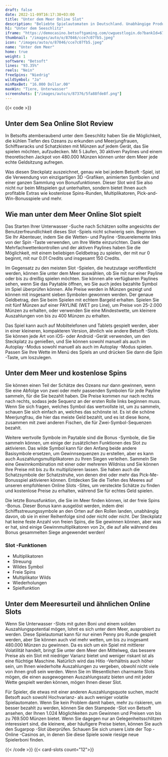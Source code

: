 ```yaml
---
draft: false
date: 2022-11-09T16:17:38+03:00
title: "Unter dem Meer Online Slot"
description: "Beliebte Spielautomaten in Deutschland. Unabhängige Produktbewertungen und exklusive Anmeldeangebote. Jetzt spielen!"
h1: "Unter dem Seeschlitz"
iframe: "https://democasino.betsoftgaming.com/cwguestlogin.do?bankId=675&gameId=259"
thumbnail: "/images/auto/o/87046/cce7c07fb5.jpeg"
icon: "/images/auto/o/87046/cce7c07fb5.jpeg"
name: "Unter dem Meer"
home: true
weight: 1
software: "Betsoft"
lines: "93.35%"
reels: "Nein"
freeSpins: "Niedrig"
wildSymbol: "Ja"
minMaxBet: "16.000 Dollar.00"
maxWin: "Tiere, Unterwasser"
screenshots: ["/images/auto/o/87376/5fa88fde8f.png"]
---
```


{{< code >}}<h2>Unter dem Sea Online Slot Review</h2><p>In Betsofts atemberaubend unter dem Seeschlitz haben Sie die Möglichkeit, die kühlen Tiefen des Ozeans zu erkunden und Meerjungfrauen, Schiffswracks und Schatzkisten mit Münzen auf jedem Gerät, das Sie spielen möchten, aufzudecken. Mit 5 Läufen, 30 aktiven Paylines und einem theoretischen Jackpot von 480.000 Münzen können unter dem Meer jede echte Geldsitzung aufregen.</p><p>Was diesen Steckplatz auszeichnet, genau wie bei jedem Betsoft -Spiel, ist die Verwendung von einzigartigen 3D -Grafiken, animierten Symbolen und einer ganzen Sammlung von Bonusfunktionen. Dieser Slot wird Sie also nicht nur beim Mitspielen gut unterhalten, sondern bietet Ihnen auch profitable Extras wie kostenlose Spins-Runden, Multiplikatoren, Pick-and-Win-Bonusspiele und mehr.</p><h2>Wie man unter dem Meer Online Slot spielt</h2><p>Das Starten Ihrer Unterwasser -Suche nach Schätzen sollte angesichts der Benutzerfreundlichkeit dieses Slot -Spiels nicht schwierig sein. Beginnen Sie Ihr Abenteuer, indem Sie die Wetten- und Payline -Steuerelemente links von der Spin -Taste verwenden, um Ihre Wette einzurichten. Dank der Mehrfachwettenkontrollen und der aktiven Paylines haben Sie die Möglichkeit, mit einem beliebigen Geldbetrag zu spielen, der mit nur 0 beginnt, mit nur 0.01 Credits und insgesamt 150 Credits.</p><p>Im Gegensatz zu den meisten Slot -Spielen, die heutzutage veröffentlicht werden, können Sie unter dem Meer auswählen, ob Sie mit nur einer Payline oder bis zu dreißig spielen möchten. Sie können alle verfügbaren Paylines sehen, wenn Sie das Paytable öffnen, wo Sie auch jedes bezahlte Symbol im Spiel überprüfen können. Alle Preise werden in Münzen gezeigt und können mit insgesamt sieben Symbolen gewonnen werden. Der genaue Geldbetrag, den Sie beim Spielen mit echtem Bargeld erhalten. Spielen Sie mit fünf Münzen auf einer PAYLINE (WET pro Line), um Preise von 25-2.000 Münzen zu erhalten, oder verwenden Sie eine Mindestwette, um kleinere Auszahlungen von bis zu 400 Münzen zu erhalten.</p><p>Das Spiel kann auch auf Mobiltelefonen und Tablets gespielt werden, aber in einer kleineren, kompakteren Version, ähnlich wie andere Betsoft -Slots. Sie können jede Art von iOS- oder Android -Gerät verwenden, um den Steckplatz zu genießen, und Sie können sowohl manuell als auch im Autoplay -Modus sowohl manuell als auch im Autoplay -Modus spielen. Passen Sie Ihre Wette im Menü des Spiels an und drücken Sie dann die Spin -Taste, um loszulegen.</p><h2>Unter dem Meer und kostenlose Spins</h2><p>Sie können einen Teil der Schätze des Ozeans nur dann gewinnen, wenn Sie eine Abfolge von zwei oder mehr passenden Symbolen für jede Payline sammeln, für die Sie bezahlt haben. Die Preise kommen nur nach rechts nach rechts, sodass jede Sequenz an der ersten Rolle links beginnen muss. Wenn Sie sich fragen, welches Symbol das wertvollste ist, um zu sammeln, schauen Sie sich einfach an, welches das schönste ist. Es ist die schöne Meerjungfrau, die hier das meiste Geld bezahlt, und es ist diese Ikone, zusammen mit zwei anderen Fischen, die für Zwei-Symbol-Sequenzen bezahlt.</p><p>Weitere wertvolle Symbole im Paytable sind die Bonus -Symbole, die Sie sammeln können, um einige der zusätzlichen Funktionen des Slot zu aktivieren. Das wilde Symbol kann für den Anfang beide andere Basisymbole ersetzen, um Gewinnsequenzen zu erstellen, aber es kann auch Auszahlungsmultiplikatoren zu Ihren Siegen verleihen. Sammeln Sie eine Gewinnkombination mit einer oder mehreren Wildniss und Sie können Ihre Preise mit bis zu 8x multiplizieren lassen. Sie haben auch die Schatzsymbole der Schatzstruhe, von denen drei oder mehr das Pick-Me-Bonusspiel aktivieren können. Entdecken Sie die Tiefen des Meeres auf unseren empfohlenen Online Slots -Sites, um versteckte Schätze zu finden und kostenlose Preise zu erhalten, während Sie für echtes Geld spielen.</p><p>Die letzte Bonusfunktion, die Sie im Meer finden können, ist der freie Spins -Bonus. Dieser Bonus kann ausgelöst werden, indem drei Schiffsstreuungssymbole an den Orten auf den Rollen landen, unabhängig davon, ob sie in einer Reihenfolge sind oder nicht oder nicht. Der Steckplatz hat keine feste Anzahl von freien Spins, die Sie gewinnen können, aber was er hat, sind einige Gewinnmultiplikatoren von 2x, die auf alle während des Bonus gesammelten Siege angewendet werden!</p><h3>
Slot -Funktionen</h3><ul>
<li></span>
Multiplikatoren</li>
<li></span>
Streuung</li>
<li></span>
Wildes Symbol</li>
<li></span>
Freie Spins</li>
<li></span>
Multiplikator Wilds</li>
<li></span>
Wiederholungen</li>
<li></span>
Spielfunktion</li></ul><h2>Unter dem Meeresurteil und ähnlichen Online Slots</h2><p>Wenn Sie Unterwasser -Slots mit guten Boni und einem soliden Auszahlungspotential mögen, lohnt es sich unter dem Meer, ausprobiert zu werden. Diese Spielautomat kann für nur einen Penny pro Runde gespielt werden, aber Sie können auch viel mehr wetten, um bis zu insgesamt 480.000 Münzen zu gewinnen. Da es sich um ein Spiel mit mittlerer Volatilität handelt, bringt Sie unter dem Meer den Mittelweg, das bessere Preise als ein Slot mit niedriger Varianz bietet und weniger riskant ist als eine flüchtige Maschine. Natürlich wird das Hitio -Verhältnis auch höher sein, um Ihnen wiederholte Auszahlungen zu vergeben, obwohl nicht viele von ihnen groß sein werden. Wenn Sie im Wesentlichen charmante Slots mögen, die einen ausgewogenen Auszahlungssatz bieten und mit jeder Wette gespielt werden können, mögen Ihnen dieser Slot.</p><p>Für Spieler, die etwas mit einer anderen Auszahlungsquote suchen, macht Betsoft auch sowohl Hochvarianz- als auch weniger volatile Spielautomaten. Wenn Sie kein Problem damit haben, mehr zu riskieren, um besser bezahlt zu werden, können Sie den Stampede -Slot von Betsoft ansehen, der Ihnen 1.024 Möglichkeiten zum Gewinnen und Preisen von bis zu 769.500 Münzen bietet. Wenn Sie dagegen nur an Gelegenheitsschlitzen interessiert sind, die kleinere, aber häufigere Preise bieten, können Sie auch den Sugarpop -Slot überprüfen. Schauen Sie sich unsere Liste der Top -Online -Casinos an, in denen Sie diese Spiele sowie riesige neue Spielerboni finden.</p>{{< /code >}}
{{< card-slots count="12">}}